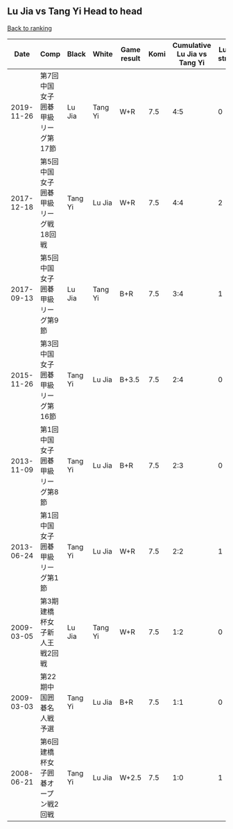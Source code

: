 ## Lu Jia vs Tang Yi Head to head

[Back to ranking](../../index.md)




| **Date** | **Comp** | **Black** | **White** | **Game result** | **Komi** | **Cumulative Lu Jia vs Tang Yi** | **Lu Jia streak** | **Tang Yi streak** | 
| --- | --- | --- | --- | --- | --- | --- | --- | --- |
| 2019-11-26 | 第7回中国女子囲碁甲級リーグ第17節 | Lu Jia | Tang Yi | W+R | 7.5 | 4:5 | 0 | 1 | 
| 2017-12-18 | 第5回中国女子囲碁甲級リーグ戦18回戦 | Tang Yi | Lu Jia | W+R | 7.5 | 4:4 | 2 | 0 | 
| 2017-09-13 | 第5回中国女子囲碁甲級リーグ第9節 | Lu Jia | Tang Yi | B+R | 7.5 | 3:4 | 1 | 0 | 
| 2015-11-26 | 第3回中国女子囲碁甲級リーグ第16節 | Tang Yi | Lu Jia | B+3.5 | 7.5 | 2:4 | 0 | 2 | 
| 2013-11-09 | 第1回中国女子囲碁甲級リーグ第8節 | Tang Yi | Lu Jia | B+R | 7.5 | 2:3 | 0 | 1 | 
| 2013-06-24 | 第1回中国女子囲碁甲級リーグ第1節 | Tang Yi | Lu Jia | W+R | 7.5 | 2:2 | 1 | 0 | 
| 2009-03-05 | 第3期建橋杯女子新人王戦2回戦 | Lu Jia | Tang Yi | W+R | 7.5 | 1:2 | 0 | 2 | 
| 2009-03-03 | 第22期中国囲碁名人戦予選 | Tang Yi | Lu Jia | B+R | 7.5 | 1:1 | 0 | 1 | 
| 2008-06-21 | 第6回建橋杯女子囲碁オープン戦2回戦 | Tang Yi | Lu Jia | W+2.5 | 7.5 | 1:0 | 1 | 0 |




